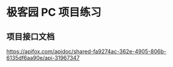 # 极客园 PC 项目练习

## 项目接口文档

https://apifox.com/apidoc/shared-fa9274ac-362e-4905-806b-6135df6aa90e/api-31967347
